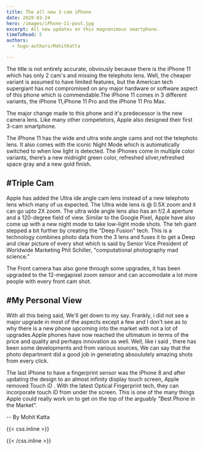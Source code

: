 ```yaml
---
title: The all new 3-cam iPhone
date: 2020-03-24
hero: /images/iPhone-11-post.jpg
excerpt: All new updates on this magnanimous smartphone.
timeToRead: 5
authors:
  - hugo-authors/MohitKatta

---
```


The title is not entirely accurate, obviously because there is the iPhone 11 which has only 2 cam's and missing the telephoto lens. Well, the cheaper variant is assumed to have limited features, but the American tech supergiant has not compromised on any major hardware or software aspect of this phone which is commendable.The iPhone 11 comes in 3 different variants, the iPhone 11,iPhone 11 Pro and the iPhone 11 Pro Max.

The major change made to this phone and it's predecessor is the new camera lens. Like many other competetors, Apple also designed their first 3-cam smartphone.

The iPhone 11 has the wide and ultra wide angle cams and not the telephoto lens. It also comes with the iconic Night Mode which is automatically switched to when low light is detected.
The iPhones come in multiple color variants, there’s a new midnight green color, refreshed silver,refreshed space gray and a new gold finish.


#Triple Cam
--
Apple has added the Ultra ide angle cam lens instead of a new telephoto lens which many of us expected. The Ultra wide lens is @ 0.5X zoom and it can go upto 2X zoom. The ultra wide angle lens also has an f/2.4 aperture and a 120-degree field of view.
Similar to the Google Pixel, Apple have also come up with a new night mode to take low-light mode shots.
The teh giant stepped a bit further by creating the "Deep Fusion" tech. This is a technology combines photo data from the 3 lens and fuses it to get a Deep and clear picture of every shot which is said by Senior Vice President of Worldwide Marketing Phil Schiller, "computational photography mad science."

The Front camera has also gone through some upgrades, it has been upgraded to the 12-megapixel zoom sensor and can accomodate a lot more people with every front cam shot.

#My Personal View
--
With all this being said, We'll get down to my say. Frankly, i did not see a major upgrade in most of the aspects except a few and I don't see as to why there is a new phone upcoming into the market with not a lot of upgrades.Apple phones have now reached the ultimatum in terms of the price and quality and perhaps innovation as well. Well, like i said , there has been some developments and from various sources, We can say that the photo department did a good job in generating absoulutely amazing shots from every click.

The last iPhone to have a fingerprint sensor was the iPhone 8 and after updating the design to an almost infinity display touch screen, Apple removed Touch iD . With the latest Optical Fingerprint tech, they can incorporate touch iD from under the screen. This is one of the many things Apple could really work on to get on the top of the arguably "Best Phone in the Market".

-- By Mohit Katta


{{< css.inline >}}
<style>
.canon { background: white; width: 100%; height: auto;}
</style>
{{< /css.inline >}}
